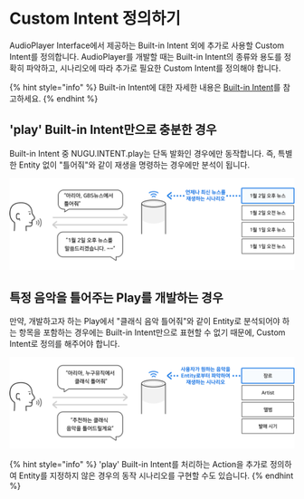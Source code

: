 # Custom Intent 정의하기

AudioPlayer Interface에서 제공하는 Built-in Intent 외에 추가로 사용할 Custom Intent를 정의합니다. AudioPlayer를 개발할 때는 Built-in Intent의 종류와 용도를 정확히 파악하고, 시나리오에 따라 추가로 필요한 Custom Intent를 정의해야 합니다.

{% hint style="info" %}
Built-in Intent에 대한 자세한 내용은 [Built-in Intent](../define-user-utterance-model/built-in-intents.md)를 참고하세요.
{% endhint %}

## 'play' Built-in Intent만으로 충분한 경우

Built-in Intent 중 NUGU.INTENT.play는 단독 발화인 경우에만 동작합니다. 즉, 특별한 Entity 없이 "틀어줘"와 같이 재생을 명령하는 경우에만 분석이 됩니다.

![](../../.gitbook/assets/ch3_327_01_2%20%281%29.png)

## 특정 음악을 틀어주는 Play를 개발하는 경우

만약, 개발하고자 하는 Play에서 "클래식 음악 틀어줘"와 같이 Entity로 분석되어야 하는 항목을 포함하는 경우에는 Built-in Intent만으로 표현할 수 없기 때문에, Custom Intent로 정의를 해주어야 합니다.

![](../../.gitbook/assets/ch3_327_02_2.png)

{% hint style="info" %}
'play' Built-in Intent를 처리하는 Action을 추가로 정의하여 Entity를 지정하지 않은 경우의 동작 시나리오를 구현할 수도 있습니다.
{% endhint %}

